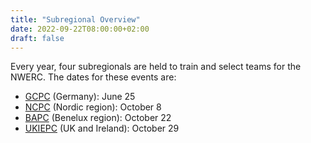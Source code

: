 ```yaml
---
title: "Subregional Overview"
date: 2022-09-22T08:00:00+02:00
draft: false
---
```

Every year, four subregionals are held to train and select teams for the NWERC. The dates for these events are:
 * [GCPC](https://2022.gcpc.nwerc.eu) (Germany): June 25
 * [NCPC](https://nordic.icpc.io/ncpc2022/) (Nordic region): October 8
 * [BAPC](https://2022.bapc.eu) (Benelux region):  October 22
 * [UKIEPC](http://ukiepc.info/2022/) (UK and Ireland): October 29
